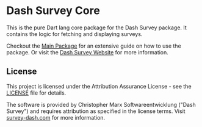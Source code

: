 # Dash Survey Core

This is the pure Dart lang core package for the Dash Survey package. It contains the logic for fetching and displaying surveys.

Checkout the [Main Package](https://github.com/ChrisMarxDev/dash-survey) for an extensive guide on how to use the package.
Or visit the [Dash Survey Website](https://dash-survey.com) for more information.

## License

This project is licensed under the Attribution Assurance License - see the [LICENSE](LICENSE) file for details.

The software is provided by Christopher Marx Softwareentwicklung ("Dash Survey") and requires attribution as specified in the license terms. Visit [survey-dash.com](https://survey-dash.com) for more information.
